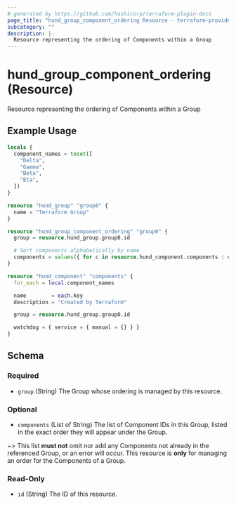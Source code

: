 ```yaml
---
# generated by https://github.com/hashicorp/terraform-plugin-docs
page_title: "hund_group_component_ordering Resource - terraform-provider-hund"
subcategory: ""
description: |-
  Resource representing the ordering of Components within a Group
---
```


# hund_group_component_ordering (Resource)

Resource representing the ordering of Components within a Group

## Example Usage

```terraform
locals {
  component_names = toset([
    "Delta",
    "Gamma",
    "Beta",
    "Eta",
  ])
}

resource "hund_group" "group0" {
  name = "Terraform Group"
}

resource "hund_group_component_ordering" "group0" {
  group = resource.hund_group.group0.id

  # Sort components alphabetically by name
  components = values({ for c in resource.hund_component.components : c.name => c.id })
}

resource "hund_component" "components" {
  for_each = local.component_names

  name        = each.key
  description = "Created by Terraform"

  group = resource.hund_group.group0.id

  watchdog = { service = { manual = {} } }
}
```

<!-- schema generated by tfplugindocs -->
## Schema

### Required

- `group` (String) The Group whose ordering is managed by this resource.

### Optional

- `components` (List of String) The list of Component IDs in this Group, listed in the exact order they will appear under the Group.

~> This list **must not** omit nor add any Components not already in the referenced Group, or an error will occur. This resource is **only** for managing an order for the Components of a Group.

### Read-Only

- `id` (String) The ID of this resource.
